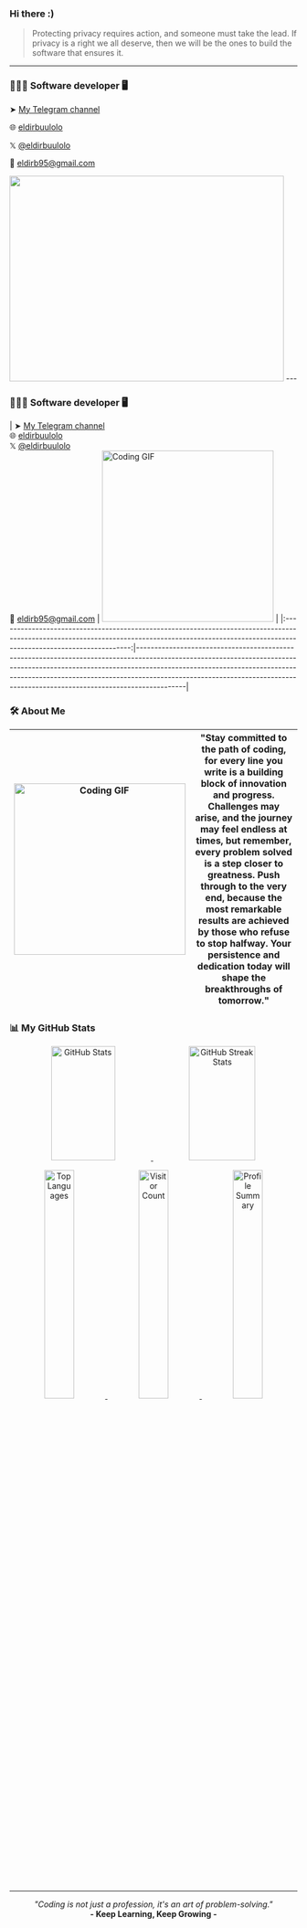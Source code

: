 ### Hi there :)

> Protecting privacy requires action, and someone must take the lead.
> If privacy is a right we all deserve, then we will be the ones to build the software that ensures it.

---

### 👩🏻‍💻 Software developer 🖥️

➤  [My Telegram channel](https://t.me/co_eld)

🌐  [eldirbuulolo](https://tmind-pi.vercel.app)

𝕏   [@eldirbuulolo](https://x.com/eldir_b)

📩  eldirb95@gmail.com

<img src="https://i.giphy.com/media/v1.Y2lkPTc5MGI3NjExeHA4MG5td2U0MWtjZ3VkZGdpZjdsdXE0MWRocWk4YTRpa2ZhbDVxbyZlcD12MV9pbnRlcm5hbF9naWZfYnlfaWQmY3Q9Zw/xUPGGDNsLvqsBOhuU0/giphy.gif" width="480" height="360" />
---

### 👩🏻‍💻 Software developer 🖥️  
| ➤ [My Telegram channel](https://t.me/co_eld)  
🌐 [eldirbuulolo](https://tmind-pi.vercel.app)  
𝕏 [@eldirbuulolo](https://x.com/eldir_b)  
📩 eldirb95@gmail.com  | <img src="https://i.giphy.com/media/v1.Y2lkPTc5MGI3NjExeHA4MG5td2U0MWtjZ3VkZGdpZjdsdXE0MWRocWk4YTRpa2ZhbDVxbyZlcD12MV9pbnRlcm5hbF9naWZfYnlfaWQmY3Q9Zw/xUPGGDNsLvqsBOhuU0/giphy.gif" alt="Coding GIF" width="300" height="300"/> |
|:------------------------------------------------------------------------------------------------------------------------------------------------------------------------------------------------:|-------------------------------------------------------------------------------------------------------------------------------------------------------------------------------------------------------------------------------------------------------------------------------------------------------------------------------------|



### 🛠 About Me

| <img src="https://media.giphy.com/media/paTz7UZbPfTZFRYnnB/giphy.gif" alt="Coding GIF" width="300" height="300"> | "Stay committed to the path of coding, for every line you write is a building block of innovation and progress. Challenges may arise, and the journey may feel endless at times, but remember, every problem solved is a step closer to greatness. Push through to the very end, because the most remarkable results are achieved by those who refuse to stop halfway. Your persistence and dedication today will shape the breakthroughs of tomorrow." |
|:----------------------------------------------------------------------------------------------------------------:|---------------------------------------------------------------------------------------------------------------------------------------------------------------------------------------------------------------------------------------------------------------------------------------------------------------------------------------------------------------------------------------------------------------------|

### 📊 My GitHub Stats

<p align="center">
  <!-- Row 1: GitHub Stats & Streak Stats -->
  <a href="https://github.com/eldirb21">
    <img width="47%" height="200" src="https://github-readme-stats.vercel.app/api?username=eldirb21&show_icons=true&theme=radical" alt="GitHub Stats">
  </a>
  <a href="https://git.io/streak-stats">
    <img width="48%" height="200" src="https://streak-stats.demolab.com/?user=eldirb21&theme=radical" alt="GitHub Streak Stats">
  </a>
</p>

<p align="center">
  <!-- Row 2: Additional Stats (Contributions, Achievements, etc.) -->
   <a href="https://github.com/eldirb21/github-readme-stats">
    <img width="32%" src="https://github-readme-stats.vercel.app/api/top-langs/?username=eldirb21&layout=compact&theme=radical" alt="Top Languages">
  </a>
  <a href="#">
    <img width="32%" src="https://profile-counter.glitch.me/eldirb21/count.svg" alt="Visitor Count">
  </a>
   <a href="https://github-profile-summary-cards.vercel.app/api/cards/profile-details?username=eldirb21">
    <img width="32%" src="https://github-profile-summary-cards.vercel.app/api/cards/profile-details?username=eldirb21&theme=radical" alt="Profile Summary">
  </a>
</p>

---

<p align="center"> <i>"Coding is not just a profession, it's an art of problem-solving."</i> <br> <b>- Keep Learning, Keep Growing -</b> </p>
